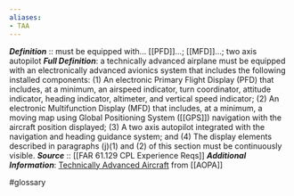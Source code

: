 ```yaml
---
aliases:
- TAA
---
```


***Definition***    :: must be equipped with... [[PFD]]...; [[MFD]]...; two axis autopilot
***Full Definition***: a technically advanced airplane must be equipped with an electronically advanced avionics system that includes the following installed components: (1) An electronic Primary Flight Display (PFD) that includes, at a minimum, an airspeed indicator, turn coordinator, attitude indicator, heading indicator, altimeter, and vertical speed indicator; (2) An electronic Multifunction Display (MFD) that includes, at a minimum, a moving map using Global Positioning System ([[GPS]]) navigation with the aircraft position displayed; (3) A two axis autopilot integrated with the navigation and heading guidance system; and (4) The display elements described in paragraphs (j)(1) and (2) of this section must be continuously visible.
***Source***         :: [[FAR 61.129 CPL Experience Reqs]]
***Additional Information***: [Technically Advanced Aircraft](https://www.aopa.org/training-and-safety/active-pilots/safety-and-technique/operations/technically-advanced-airplanes) from [[AOPA]]

#glossary